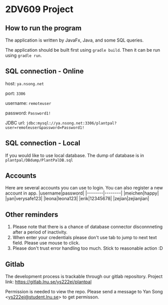 # 2DV609 Project

## How to run the program
The application is written by JavaFx, Java, and some SQL queries.

The application should be built first using `gradle build`. Then it can be run using `gradle run`.


## SQL connection - Online

host: `ya.nsong.net`

port: `3306`

username: `remoteuser`

password: `Password1!`

JDBC url: `jdbc:mysql://ya.nsong.net:3306/plantpal?user=remoteuser&password=Password1!`


## SQL connection - Local
If you would like to use local database. The dump of database is in `plantpal/DBdump/PlantPalDB.sql`


## Accounts
Here are several accounts you can use to login. You can also register a new account in app.
|username|password|
|--------|--------|
|meichen|happy|
|yan|verysafe123|
|leona|leona123|
|erik|12345678|
|zejian|zejianjian|


## Other reminders
1. Please note that there is a chance of database connector disconnneting after a period of inactivity.
2. When enter your credentials please don't use tab to jump to next text field. Please use mouse to click.
3. Please don't trust error handling too much. Stick to reasonable action :D

## Gitlab
The development process is trackable through our gitlab repository. Project link: https://gitlab.lnu.se/ys222ei/plantpal

Permission is needed to view the repo. Please send a message to Yan Song \<ys222ei@student.lnu.se> to get permisson.
